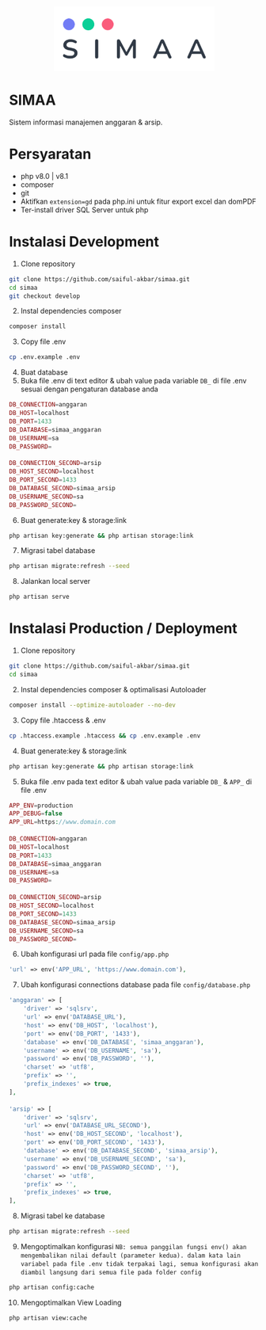 <div align="center">
    <img
      loading="lazy"
      alt="logo"
      src="public/assets/images/logo/logo-dark.png"
      height="130"
    />
</div>

# SIMAA

Sistem informasi manajemen anggaran & arsip.

# Persyaratan

-   php v8.0 | v8.1
-   composer
-   git
-   Aktifkan `extension=gd` pada php.ini untuk fitur export excel dan domPDF
-   Ter-install driver SQL Server untuk php

# Instalasi Development

1.  Clone repository

```bash
git clone https://github.com/saiful-akbar/simaa.git
cd simaa
git checkout develop
```

2.  Instal dependencies composer

```bash
composer install
```

3.  Copy file .env

```bash
cp .env.example .env
```

4.  Buat database
5.  Buka file .env di text editor & ubah value pada variable `DB_` di file .env sesuai dengan pengaturan database anda

```php
DB_CONNECTION=anggaran
DB_HOST=localhost
DB_PORT=1433
DB_DATABASE=simaa_anggaran
DB_USERNAME=sa
DB_PASSWORD=

DB_CONNECTION_SECOND=arsip
DB_HOST_SECOND=localhost
DB_PORT_SECOND=1433
DB_DATABASE_SECOND=simaa_arsip
DB_USERNAME_SECOND=sa
DB_PASSWORD_SECOND=
```

6.  Buat generate:key & storage:link

```bash
php artisan key:generate && php artisan storage:link
```

7. Migrasi tabel database

```bash
php artisan migrate:refresh --seed
```

8.  Jalankan local server

```bash
php artisan serve
```

# Instalasi Production / Deployment

1.  Clone repository

```bash
git clone https://github.com/saiful-akbar/simaa.git
cd simaa
```

2. Instal dependencies composer & optimalisasi Autoloader

```bash
composer install --optimize-autoloader --no-dev
```

3. Copy file .htaccess & .env

```bash
cp .htaccess.example .htaccess && cp .env.example .env
```

4.  Buat generate:key & storage:link

```bash
php artisan key:generate && php artisan storage:link
```

5.  Buka file .env pada text editor & ubah value pada variable `DB_` & `APP_` di file .env

```php
APP_ENV=production
APP_DEBUG=false
APP_URL=https://www.domain.com

DB_CONNECTION=anggaran
DB_HOST=localhost
DB_PORT=1433
DB_DATABASE=simaa_anggaran
DB_USERNAME=sa
DB_PASSWORD=

DB_CONNECTION_SECOND=arsip
DB_HOST_SECOND=localhost
DB_PORT_SECOND=1433
DB_DATABASE_SECOND=simaa_arsip
DB_USERNAME_SECOND=sa
DB_PASSWORD_SECOND=
```

6. Ubah konfigurasi url pada file `config/app.php`
```php
'url' => env('APP_URL', 'https://www.domain.com'),
```

7. Ubah konfigurasi connections database pada file `config/database.php`

```php
'anggaran' => [
    'driver' => 'sqlsrv',
    'url' => env('DATABASE_URL'),
    'host' => env('DB_HOST', 'localhost'),
    'port' => env('DB_PORT', '1433'),
    'database' => env('DB_DATABASE', 'simaa_anggaran'),
    'username' => env('DB_USERNAME', 'sa'),
    'password' => env('DB_PASSWORD', ''),
    'charset' => 'utf8',
    'prefix' => '',
    'prefix_indexes' => true,
],

'arsip' => [
    'driver' => 'sqlsrv',
    'url' => env('DATABASE_URL_SECOND'),
    'host' => env('DB_HOST_SECOND', 'localhost'),
    'port' => env('DB_PORT_SECOND', '1433'),
    'database' => env('DB_DATABASE_SECOND', 'simaa_arsip'),
    'username' => env('DB_USERNAME_SECOND', 'sa'),
    'password' => env('DB_PASSWORD_SECOND', ''),
    'charset' => 'utf8',
    'prefix' => '',
    'prefix_indexes' => true,
],
```

8. Migrasi tabel ke database

```bash
php artisan migrate:refresh --seed
```

9. Mengoptimalkan konfigurasi `NB: semua panggilan fungsi env() akan mengembalikan nilai default (parameter kedua). dalam kata lain variabel pada file .env tidak terpakai lagi, semua konfigurasi akan diambil langsung dari semua file pada folder config`

```bash
php artisan config:cache
```

10. Mengoptimalkan View Loading

```bash
php artisan view:cache
```
